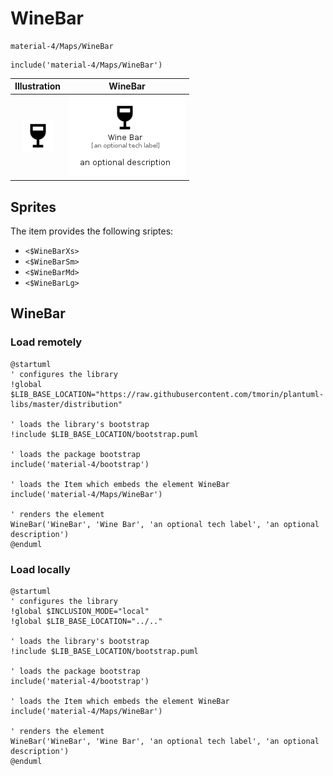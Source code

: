 # WineBar


```text
material-4/Maps/WineBar
```

```text
include('material-4/Maps/WineBar')
```



| Illustration | WineBar |
| :---: | :---: |
| ![illustration for Illustration](../../material-4/Maps/WineBar.png) | ![illustration for WineBar](../../material-4/Maps/WineBar.Local.png) |



## Sprites
The item provides the following sriptes:

- `<$WineBarXs>`
- `<$WineBarSm>`
- `<$WineBarMd>`
- `<$WineBarLg>`





## WineBar

### Load remotely
```plantuml
@startuml
' configures the library
!global $LIB_BASE_LOCATION="https://raw.githubusercontent.com/tmorin/plantuml-libs/master/distribution"

' loads the library's bootstrap
!include $LIB_BASE_LOCATION/bootstrap.puml

' loads the package bootstrap
include('material-4/bootstrap')

' loads the Item which embeds the element WineBar
include('material-4/Maps/WineBar')

' renders the element
WineBar('WineBar', 'Wine Bar', 'an optional tech label', 'an optional description')
@enduml
```

### Load locally
```plantuml
@startuml
' configures the library
!global $INCLUSION_MODE="local"
!global $LIB_BASE_LOCATION="../.."

' loads the library's bootstrap
!include $LIB_BASE_LOCATION/bootstrap.puml

' loads the package bootstrap
include('material-4/bootstrap')

' loads the Item which embeds the element WineBar
include('material-4/Maps/WineBar')

' renders the element
WineBar('WineBar', 'Wine Bar', 'an optional tech label', 'an optional description')
@enduml
```

